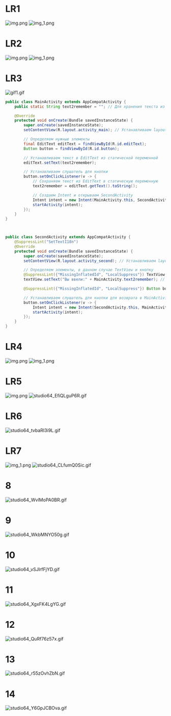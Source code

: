 # LR1
![img.png](LR1/img.png)
![img_1.png](LR1/img_1.png)
# LR2
![img.png](LR2/Fimg.png)
![img_1.png](LR2/img_1.png)
# LR3
![gif1.gif](LR3/gif1.gif)
```java
public class MainActivity extends AppCompatActivity {
    public static String text2remember = ""; // Для хранения текста из EditText

    @Override
    protected void onCreate(Bundle savedInstanceState) {
        super.onCreate(savedInstanceState);
        setContentView(R.layout.activity_main); // Устанавливаем layout

        // Определяем нужные элементы
        final EditText editText = findViewById(R.id.editText);
        Button button = findViewById(R.id.button);

        // Устанавливаем текст в EditText из статической переменной
        editText.setText(text2remember);

        // Устанавливаем слушатель для кнопки
        button.setOnClickListener(v -> {
            // Сохраняем текст из EditText в статическую переменную
            text2remember = editText.getText().toString();

            // Создаем Intent и открываем SecondActivity
            Intent intent = new Intent(MainActivity.this, SecondActivity.class);
            startActivity(intent);
        });
    }
}



public class SecondActivity extends AppCompatActivity {
    @SuppressLint("SetTextI18n")
    @Override
    protected void onCreate(Bundle savedInstanceState) {
        super.onCreate(savedInstanceState);
        setContentView(R.layout.activity_second); // Устанавливаем layout

        // Определяем элементы, в данном случае TextView и кнопку
        @SuppressLint({"MissingInflatedId", "LocalSuppress"}) TextView textView = findViewById(R.id.textView6);
        textView.setText("Вы ввели:" + MainActivity.text2remember); // Устанавливаем текст из переменной MainActivity.text2remember

        @SuppressLint({"MissingInflatedId", "LocalSuppress"}) Button button = findViewById(R.id.button2);

        // Устанавливаем слушатель для кнопки для возврата в MainActivity
        button.setOnClickListener(v -> {
            Intent intent = new Intent(SecondActivity.this, MainActivity.class);
            startActivity(intent);
        });
    }
}
```
# LR4

![img.png](../app/src/main/res/drawable/img.png)
![img_1.png](../app/src/main/res/drawable/img_1.png)

# LR5
![img.png](LR5/img.png)
![studio64_EfiQLguP6R.gif](LR5/studio64_EfiQLguP6R.gif)

# LR6
![studio64_tvbaRI3i9L.gif](LR6/studio64_tvbaRI3i9L.gif)
# LR7
![img_1.png](img_1.png)
![studio64_CLfumQ0Sic.gif](studio64_CLfumQ0Sic.gif)
# 8 
![studio64_WvlMoPA0BR.gif](studio64_WvlMoPA0BR.gif)

# 9 
![studio64_WkbMNYO50g.gif](studio64_WkbMNYO50g.gif)

# 10 
![studio64_vSJlrfFjYD.gif](studio64_vSJlrfFjYD.gif)
# 11
![studio64_XgxFK4LgYG.gif](studio64_XgxFK4LgYG.gif)
# 12
![studio64_QuRf76z57x.gif](studio64_QuRf76z57x.gif)
# 13
![studio64_r55zOvhZbN.gif](studio64_r55zOvhZbN.gif)
# 14
![studio64_Y6GpJCBOva.gif](studio64_Y6GpJCBOva.gif)